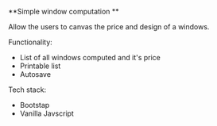 **Simple window computation **

Allow the users to canvas the price and design of a windows. 

Functionality:
  - List of all windows computed and it's price
  - Printable list
  - Autosave

Tech stack:
  - Bootstap
  - Vanilla Javscript
